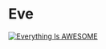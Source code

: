 # Eve

[![Everything Is AWESOME](https://img.youtube.com/vi/xpFyRnbXmCY&t/0.jpg)](https://www.youtube.com/watch?xpFyRnbXmCY&t "Everything Is AWESOME")
